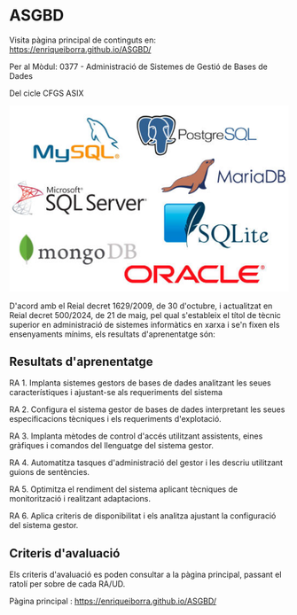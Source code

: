 # ASGBD

Visita pàgina principal de continguts en:  https://enriqueiborra.github.io/ASGBD/ 

Per al Mòdul: 0377 - Administració de Sistemes de Gestió de Bases de Dades

Del cicle CFGS ASIX

![CID](docs/imgs/sistemas-GBD.jpg)

D'acord amb el Reial decret 1629/2009, de 30 d'octubre, i actualitzat en Reial decret 500/2024, de 21 de maig, 
pel qual s'estableix el títol de tècnic superior en administració de sistemes informàtics en xarxa i 
se'n fixen els ensenyaments mínims, els resultats d'aprenentatge són:
## Resultats d'aprenentatge
RA 1. Implanta sistemes gestors de bases de dades analitzant les seues característiques i ajustant-se als requeriments del sistema

RA 2. Configura el sistema gestor de bases de dades interpretant les seues especificacions tècniques i els requeriments d'explotació.

RA 3. Implanta mètodes de control d'accés utilitzant assistents, eines gràfiques i comandos del llenguatge del sistema gestor.

RA 4. Automatitza tasques d'administració del gestor i les descriu utilitzant guions de sentències.

RA 5. Optimitza el rendiment del sistema aplicant tècniques de monitorització i realitzant adaptacions.

RA 6. Aplica criteris de disponibilitat i els analitza ajustant la configuració del sistema gestor.

## Criteris d'avaluació
Els criteris d'avaluació es poden consultar a la pàgina principal, passant el ratolí per sobre de cada RA/UD.

Pàgina principal :  https://enriqueiborra.github.io/ASGBD/ 




